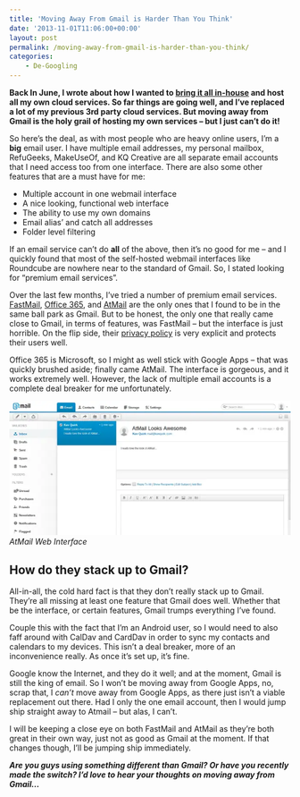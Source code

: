 ```yaml
---
title: 'Moving Away From Gmail is Harder Than You Think'
date: '2013-11-01T11:06:00+00:00'
layout: post
permalink: /moving-away-from-gmail-is-harder-than-you-think/
categories:
    - De-Googling
---
```


**Back In June, I wrote about how I wanted to [bring it all in-house](/bringing-it-all-in-house/) and host all my own cloud services. So far things are going well, and I’ve replaced a lot of my previous 3rd party cloud services. But moving away from Gmail is the holy grail of hosting my own services – but I just can’t do it!**

So here’s the deal, as with most people who are heavy online users, I’m a **big** email user. I have multiple email addresses, my personal mailbox, RefuGeeks, MakeUseOf, and KQ Creative are all separate email accounts that I need access too from one interface. There are also some other features that are a must have for me:

- Multiple account in one webmail interface
- A nice looking, functional web interface
- The ability to use my own domains
- Email alias’ and catch all addresses
- Folder level filtering

If an email service can’t do **all** of the above, then it’s no good for me – and I quickly found that most of the self-hosted webmail interfaces like Roundcube are nowhere near to the standard of Gmail. So, I stated looking for “premium email services”.

Over the last few months, I’ve tried a number of premium email services. [FastMail](https://web.archive.org/web/20131203091659/http://fastmail.fm/), [Office 365](https://web.archive.org/web/20131203091659/http://office.microsoft.com/), and [AtMail](https://web.archive.org/web/20131203091659/http://atmail.com/) are the only ones that I found to be in the same ball park as Gmail. But to be honest, the only one that really came close to Gmail, in terms of features, was FastMail – but the interface is just horrible. On the flip side, their [privacy policy](https://web.archive.org/web/20131203091659/https://www.fastmail.fm/help/overview_privacy.html) is very explicit and protects their users well.

Office 365 is Microsoft, so I might as well stick with Google Apps – that was quickly brushed aside; finally came AtMail. The interface is gorgeous, and it works extremely well. However, the lack of multiple email accounts is a complete deal breaker for me unfortunately.

![AtMail Web Interface](/assets/images/AtMail-UI.webp)
*AtMail Web Interface*

## How do they stack up to Gmail?

All-in-all, the cold hard fact is that they don’t really stack up to Gmail. They’re all missing at least one feature that Gmail does well. Whether that be the interface, or certain features, Gmail trumps everything I’ve found.

Couple this with the fact that I’m an Android user, so I would need to also faff around with CalDav and CardDav in order to sync my contacts and calendars to my devices. This isn’t a deal breaker, more of an inconvenience really. As once it’s set up, it’s fine.

Google know the Internet, and they do it well; and at the moment, Gmail is still the king of email. So I won’t be moving away from Google Apps, no, scrap that, I *can’t* move away from Google Apps, as there just isn’t a viable replacement out there. Had I only the one email account, then I would jump ship straight away to Atmail – but alas, I can’t.

I will be keeping a close eye on both FastMail and AtMail as they’re both great in their own way, just not as good as Gmail at the moment. If that changes though, I’ll be jumping ship immediately.

***Are you guys using something different than Gmail? Or have you recently made the switch? I’d love to hear your thoughts on moving away from Gmail…***